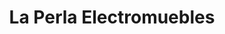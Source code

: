 ---
title: "La Perla Electromuebles"
url: /villa-altagracia/la-perla-electromuebles/
shop: Möbel
---